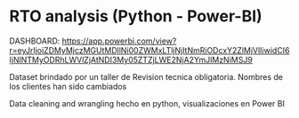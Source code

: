 # RTO analysis (Python - Power-BI)

DASHBOARD: https://app.powerbi.com/view?r=eyJrIjoiZDMyMjczMGUtMDllNi00ZWMxLTljNjItNmRiODcxY2ZlMjVlIiwidCI6IjNlNTMyODRhLWVlZjAtNDI3My05ZTZjLWE2NjA2YmJlMzNiMSJ9


Dataset brindado por un taller de  Revision tecnica obligatoria. Nombres de los clientes han sido cambiados


Data cleaning and wrangling hecho en  python, visualizaciones en Power BI



